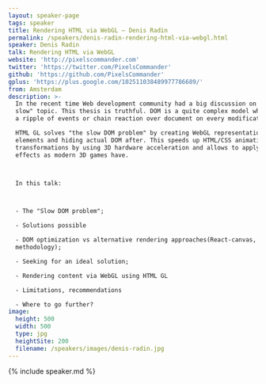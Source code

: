 ```yaml
---
layout: speaker-page
tags: speaker
title: Rendering HTML via WebGL – Denis Radin
permalink: /speakers/denis-radin-rendering-html-via-webgl.html
speaker: Denis Radin
talk: Rendering HTML via WebGL
website: 'http://pixelscommander.com'
twitter: 'https://twitter.com/PixelsCommander'
github: 'https://github.com/PixelsCommander'
gplus: 'https://plus.google.com/102511038489977786689/'
from: Amsterdam
description: >-
  In the recent time Web development community had a big discussion on "DOM is
  slow" topic. This thesis is truthful. DOM is a quite complex model which starts
  a ripple of events or chain reaction over document on every modification.

  HTML GL solves "the slow DOM problem" by creating WebGL representations of DOM
  elements and hiding actual DOM after. This speeds up HTML/CSS animations and
  transformations by using 3D hardware acceleration and allows to apply OpenGL
  effects as modern 3D games have.



  In this talk:



  - The "Slow DOM problem";

  - Solutions possible

  - DOM optimization vs alternative rendering approaches(React-canvas, Netflix
  methodology);

  - Seeking for an ideal solution;

  - Rendering content via WebGL using HTML GL

  - Limitations, recommendations

  - Where to go further?
image:
  height: 500
  width: 500
  type: jpg
  heightSite: 200
  filename: /speakers/images/denis-radin.jpg
---
```


{% include speaker.md %}
